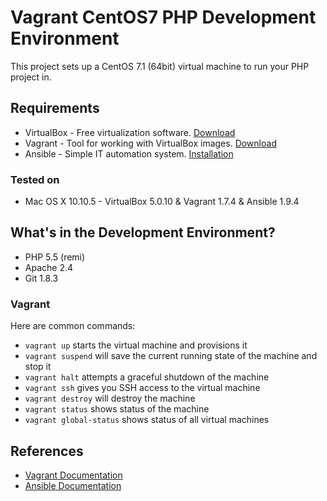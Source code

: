 # Vagrant CentOS7 PHP Development Environment

This project sets up a CentOS 7.1 (64bit) virtual machine to run your PHP project in.

## Requirements

* VirtualBox - Free virtualization software. [Download](https://www.virtualbox.org/wiki/Downloads)
* Vagrant - Tool for working with VirtualBox images. [Download](https://www.vagrantup.com/downloads.html)
* Ansible - Simple IT automation system. [Installation](http://docs.ansible.com/ansible/intro_installation.html)

### Tested on

* Mac OS X 10.10.5 - VirtualBox 5.0.10 & Vagrant 1.7.4 & Ansible 1.9.4

## What's in the Development Environment?

* PHP 5.5 (remi)
* Apache 2.4
* Git 1.8.3

### Vagrant

Here are common commands:

* `vagrant up` starts the virtual machine and provisions it
* `vagrant suspend` will save the current running state of the machine and stop it
* `vagrant halt` attempts a graceful shutdown of the machine
* `vagrant ssh` gives you SSH access to the virtual machine
* `vagrant destroy` will destroy the machine
* `vagrant status` shows status of the machine
* `vagrant global-status` shows status of all virtual machines

## References

* [Vagrant Documentation](https://docs.vagrantup.com/v2/)
* [Ansible Documentation](http://docs.ansible.com/ansible/index.html)
